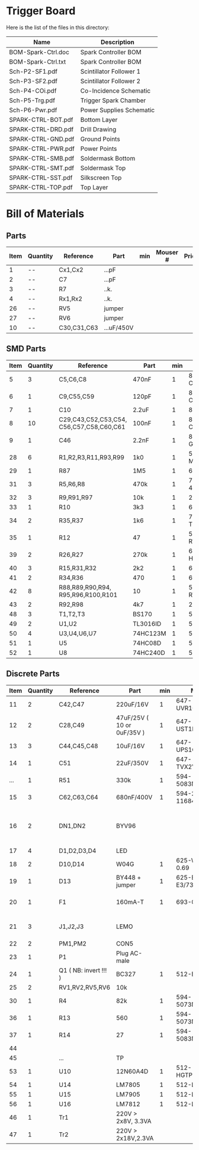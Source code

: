 Trigger Board
=============

Here is the list of the files in this directory:

| Name               | Description              |
| ------------------ | ------------------------ |
| BOM-Spark-Ctrl.doc | Spark Controller BOM     |
| BOM-Spark-Ctrl.txt | Spark Controller BOM     |
| Sch-P2-SF1.pdf     | Scintillator Follower 1  |
| Sch-P3-SF2.pdf     | Scintillator Follower 2  |
| Sch-P4-COi.pdf     | Co-Incidence Schematic   |
| Sch-P5-Trg.pdf     | Trigger Spark Chamber    |
| Sch-P6-Pwr.pdf     | Power Supplies Schematic |
| SPARK-CTRL-BOT.pdf | Bottom Layer             |
| SPARK-CTRL-DRD.pdf | Drill Drawing            |
| SPARK-CTRL-GND.pdf | Ground Points            |
| SPARK-CTRL-PWR.pdf | Power Points             |
| SPARK-CTRL-SMB.pdf | Soldermask Bottom        |
| SPARK-CTRL-SMT.pdf | Soldermask Top           |
| SPARK-CTRL-SST.pdf | Silkscreen Top           |
| SPARK-CTRL-TOP.pdf | Top Layer                |

Bill of Materials
=================

Parts
-----

| Item | Quantity | Reference   | Part       | min | Mouser # | Price | Total | Notes  |
| ---- | -------- | ----------- | ---------- | --- | -------- | ----- | ----- | ------ |
| 1    | --       | Cx1,Cx2     | ...pF      |     |          |       |       |        |
| 2    | --       | C7          | ...pF      |     |          |       |       |        |
| 3    | --       | R7          | ..k.       |     |          |       |       |        |
| 4    | --       | Rx1,Rx2     | ..k.       |     |          |       |       |        |
| 26   | --       | RV5         | jumper     |     |          |       |       | Jumper |
| 27   | --       | RV6         | jumper     |     |          |       |       | Jumper |
| 10   | --       | C30,C31,C63 | ...uF/450V |     |          |       |       |        |

SMD Parts
---------

| Item | Quantity | Reference                                | Part       | min | Mouser #             | Price | Total | Notes      |
| ---- | -------- | ---------------------------------------- | ---------- | --- | -------------------- | ----- | ----- | ---------- |
| 5    | 3        | C5,C6,C8                                 | 470nF      | 1   | 810-CGJ4J3X7S2A474K  | 0.98  | 2.94  | Capacitor  |
| 6    | 1        | C9,C55,C59                               | 120pF      | 1   | 810-CGJ3E3C0G2D121J  | 0.29  | 0.29  | Capacitor  |
| 7    | 1        | C10                                      | 2.2uF      | 1   | 810-C1005X7S0J225K   | 0.33  | 0.33  | Capacitor  |
| 8    | 10       | C29,C43,C52,C53,C54, C56,C57,C58,C60,C61 | 100nF      | 1   | 810-CGJ5L2X7R2A104K  | 0.65  | 6.50  | Capacitor  |
| 9    | 1        | C46                                      | 2.2nF      | 1   | 81-GRM31BR73A222KW01 | 0.33  | 0.33  | Capacitor  |
| 28   | 6        | R1,R2,R3,R11,R93,R99                     | 1k0        | 1   | 594-MCS0402MD1001DE0 | 0.28  | 1.68  | Resistor   |
| 29   | 1        | R87                                      | 1M5        | 1   | 660-HV732ATTD1504F   | 0.68  | 0.68  | Resistor   |
| 31   | 3        | R5,R6,R8                                 | 470k       | 1   | 756-HVC2512-470KFT18 | 0.79  | 2.37  | Resistor   |
| 32   | 3        | R9,R91,R97                               | 10k        | 1   | 279-RN73C1J10KBTDF   | 1.06  | 3.18  | Resistor   |
| 33   | 1        | R10                                      | 3k3        | 1   | 667-ERA-3ARW332V     | 1.38  | 1.38  | Resistor   |
| 34   | 2        | R35,R37                                  | 1k6        | 1   | 71-TNPW08051K60BEEN  | 0.85  | 1.70  | Resistor   |
| 35   | 1        | R12                                      | 47         | 1   | 588-RW3R5EA47R0JET   | 1.75  | 1.75  | Resistor   |
| 39   | 2        | R26,R27                                  | 270k       | 1   | 660-HV732BTTD2703D   | 0.61  | 1.22  | Resistor   |
| 40   | 3        | R15,R31,R32                              | 2k2        | 1   | 667-ERA-3ARW222V     | 1.38  | 4.14  | Resistor   |
| 41   | 2        | R34,R36                                  | 470        | 1   | 660-SG733ATTE471K    | 0.86  | 1.72  | Resistor   |
| 42   | 8        | R88,R89,R90,R94, R95,R96,R100,R101       | 10         | 1   | 588-RW0S6BB10R0FET   | 1.15  | 9.20  | Resistor   |
| 43   | 2        | R92,R98                                  | 4k7        | 1   | 279-RN73C1J4K7BTDF   | 1.68  | 3.36  | Resistor   |
| 48   | 3        | T1,T2,T3                                 | BS170      | 1   | 522-BS170FTA         | 0.70  | 2.10  | Transistor |
| 49   | 2        | U1,U2                                    | TL3016ID   | 1   | 595-TL3016ID         | 3.17  | 6.34  | Chip       |
| 50   | 4        | U3,U4,U6,U7                              | 74HC123M   | 1   | 595-CD74HC123M       | 0.69  | 2.76  | Chip       |
| 51   | 1        | U5                                       | 74HC08D    | 1   | 595-SN74HC08D        | 0.46  | 0.46  | Chip       |
| 52   | 1        | U8                                       | 74HC240D   | 1   | 595-SN74HC240DW      | 0.60  | 0.60  | Chip       |

Discrete Parts
--------------

| Item | Quantity | Reference             | Part                       | min | Mouser #            | Price | Total  | Notes               |
| ---- | -------- | --------------------- | -------------------------- | --- | ------------------- | ----- | ------ | ------------------- |
| 11   | 2        | C42,C47               | 220uF/16V                  | 1   | 647-UVR1C221MED     | 0.36  |  0.72  | Capacitor           |
| 12   | 2        | C28,C49               | 47uF/25V ( 10 or 0uF/35V ) | 1   | 647-UST1E470MDD     | 0.35  |  0.70  | Capacitor           |
| 13   | 3        | C44,C45,C48           | 10uF/16V                   | 1   | 647-UPS1C100MDD1TA  | 0.17  |  0.51  | Capacitor           |
| 14   | 1        | C51                   | 22uF/350V                  | 1   | 647-TVX2V220MCD     | 2.36  |  2.36  | Capacitor           |
| ...  | 1        | R51                   | 330k                       | 1   | 594-5083NW330K0J    | 0.10  |  0.10  | Resistor            |
| 15   | 3        | C62,C63,C64           | 680nF/400V                 | 1   | 594-2222-383-11684  | 3.36  |  10.08 | Capacitor           |
| 16   | 2        | DN1,DN2               | BYV96                      |     |                     | 0.00  |        | Fast soft-recovery controlled avalanche rectiﬁers |
| 17   | 4        | D1,D2,D3,D4           | LED                        |     |                     | 0.00  |        | LED                 |
| 18   | 2        | D10,D14               | W04G                       | 1   | 625-W04G-E4 0.69    | 1.38  |        | Bridge Rectifier    |
| 19   | 1        | D13                   | BY448 + jumper             | 1   | 625-BY448GP-E3/73   | 0.31  |  0.31  | Bridge Rectifier    |
| 20   | 1        | F1                    | 160mA-T                    | 1   | 693-0034.7207       | 0.81  |  0.81  | Fuse w/through hole |
| 21   | 3        | J1,J2,J3              | LEMO                       |     |                     | 0.00  |        | LEMO (manufacturer) Socket |
| 22   | 2        | PM1,PM2               | CON5                       |     |                     | 0.00  |        | ?? Switch??         |
| 23   | 1        | P1                    | Plug AC-male               |     |                     | 0.00  |        | Plug AC-Male        |
| 24   | 1        | Q1 ( NB: invert !!! ) | BC327                      | 1   | 512-BC32725TA       | 0.21  |  0.21  | Bipolar Transistor  |
| 25   | 2        | RV1,RV2,RV5,RV6       | 10k                        |     |                     | 0.00  |        | Jumper Panel        |
| 30   | 1        | R4                    | 82k                        | 1   | 594-5073NW82K00J    | 0.16  |  0.16  | Resistor            |
| 36   | 1        | R13                   | 560                        | 1   | 594-5073NW560R0J    | 0.16  |  0.16  | Resistor            |
| 37   | 1        | R14                   | 27                         | 1   | 594-5083NW27R00J    | 0.10  |  0.10  | Resistor            |
| 44   |          |                       |                            |     |                     |       |        |                     |
| 45   |          | ...                   | TP                         |     |                     |       |        |                     |
| 53   | 1        | U10                   | 12N60A4D                   | 1   | 512-HGTP12N60A4D    | 2.30  |  2.30  | MOSFET              |
| 54   | 1        | U14                   | LM7805                     | 1   | 512-LM7805CT        | 0.68  |  0.68  | Transistor          |
| 55   | 1        | U15                   | LM7905                     | 1   | 512-LM7905CT        | 0.60  |  0.60  | Transistor          |
| 56   | 1        | U16                   | LM7812                     | 1   | 512-LM7812CT        | 0.71  |  0.71  | Transistor          |
| 46   | 1        | Tr1                   | 220V > 2x8V, 3.3VA         |     |                     | 0.00  |        | Transformer         |
| 47   | 1        | Tr2                   | 220V > 2x18V,2.3VA         |     |                     | 0.00  |        | Transformer         |
